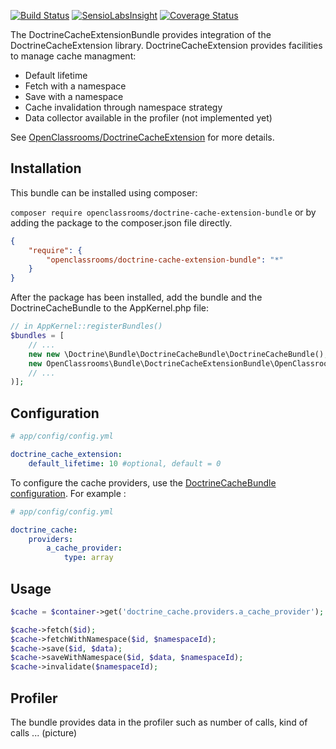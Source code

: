[![Build Status](https://travis-ci.org/OpenClassrooms/DoctrineCacheExtensionBundle.svg)](https://travis-ci.org/OpenClassrooms/DoctrineCacheExtensionBundle)
[![SensioLabsInsight](https://insight.sensiolabs.com/projects/c4488874-8c9c-40db-9b2e-9a8f510bbc14/mini.png)](https://insight.sensiolabs.com/projects/c4488874-8c9c-40db-9b2e-9a8f510bbc14)
[![Coverage Status](https://coveralls.io/repos/OpenClassrooms/DoctrineCacheExtension/badge.svg?branch=master&service=github)](https://coveralls.io/github/OpenClassrooms/DoctrineCacheExtension?branch=master)

The DoctrineCacheExtensionBundle provides integration of the DoctrineCacheExtension library.
DoctrineCacheExtension provides facilities to manage cache managment:
* Default lifetime
* Fetch with a namespace
* Save with a namespace
* Cache invalidation through namespace strategy
* Data collector available in the profiler (not implemented yet) 

See [OpenClassrooms/DoctrineCacheExtension](https://github.com/OpenClassrooms/DoctrineCacheExtension) for more details.

## Installation
This bundle can be installed using composer:

```composer require openclassrooms/doctrine-cache-extension-bundle```
or by adding the package to the composer.json file directly.

```json
{
    "require": {
        "openclassrooms/doctrine-cache-extension-bundle": "*"
    }
}
```

After the package has been installed, add the bundle and the DoctrineCacheBundle to the AppKernel.php file:

```php
// in AppKernel::registerBundles()
$bundles = [
    // ...
    new new \Doctrine\Bundle\DoctrineCacheBundle\DoctrineCacheBundle();
    new OpenClassrooms\Bundle\DoctrineCacheExtensionBundle\OpenClassroomsDoctrineCacheExtensionBundle(),
    // ...
)];
```

## Configuration
```yaml
# app/config/config.yml

doctrine_cache_extension:
    default_lifetime: 10 #optional, default = 0
```
To configure the cache providers, use the [DoctrineCacheBundle configuration](https://github.com/doctrine/DoctrineCacheBundle#provider-configuration).
For example :

```yaml
# app/config/config.yml

doctrine_cache:
    providers:
        a_cache_provider:
            type: array
```

## Usage
```php
$cache = $container->get('doctrine_cache.providers.a_cache_provider');

$cache->fetch($id);
$cache->fetchWithNamespace($id, $namespaceId);
$cache->save($id, $data);
$cache->saveWithNamespace($id, $data, $namespaceId);
$cache->invalidate($namespaceId);

```
## Profiler
The bundle provides data in the profiler such as number of calls, kind of calls ...
(picture)
